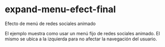 # expand-menu-efect-final
Efecto de menú de redes sociales animado

El ejemplo muestra como usar un menú fijo de redes sociales animado. El mismo se ubica a la izquierda para 
no afectar la navegación del usuario. 
